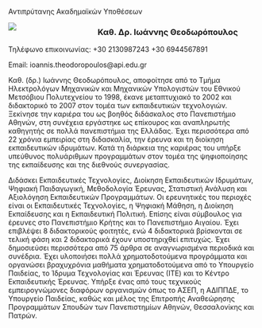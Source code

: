 Αντιπρύτανης Ακαδημαϊκών Υποθέσεων
<div style="width:160px; float:left; margin-right:20px;margin-bottom:6px;">
<img src="/img/administrative/principal.png"/>
</div>

<h3>Καθ. Δρ. Ιωάννης Θεοδωρόπουλος</h3>

<p>Τηλέφωνο επικοινωνίας: +30 2130987243
                      +30 6944567891
</p>

<p>Email: ioannis.theodoropoulos@api.edu.gr</p>

<p><b></b>Καθ. (δρ.) Ιωάννης Θεοδωρόπουλος, αποφοίτησε από το Τμήμα Ηλεκτρολόγων Μηχανικών και Μηχανικών Υπολογιστών του Εθνικού Μετσόβιου Πολυτεχνείου το 1998, έκανε μεταπτυχιακό το 2002 και διδακτορικό το 2007 στον τομέα των εκπαιδευτικών τεχνολογιών. Ξεκίνησε την καριέρα του ως βοηθός διδάσκαλος στο Πανεπιστήμιο Αθηνών, στη συνέχεια εργάστηκε ως επίκουρος και αναπληρωτής καθηγητής σε πολλά πανεπιστήμια της Ελλάδας. Έχει περισσότερα από 22 χρόνια εμπειρίας στη διδασκαλία, την έρευνα και τη διοίκηση εκπαιδευτικών ιδρυμάτων. Κατά τη διάρκεια της καριέρας του υπήρξε υπεύθυνος πολυάριθμων προγραμμάτων στον τομέα της ψηφιοποίησης της εκπαίδευσης και της διεθνούς συνεργασίας.

<p>Διδάσκει Εκπαιδευτικές Τεχνολογίες, Διοίκηση Εκπαιδευτικών Ιδρυμάτων, Ψηφιακή Παιδαγωγική, Μεθοδολογία Έρευνας, Στατιστική Ανάλυση και Αξιολόγηση Εκπαιδευτικών Προγραμμάτων. Οι ερευνητικές του περιοχές είναι οι Εκπαιδευτικές Τεχνολογίες, η Ψηφιακή Μάθηση, η Διοίκηση Εκπαίδευσης και η Εκπαιδευτική Πολιτική. Επίσης είναι σύμβουλος για έρευνες στο Πανεπιστήμιο Κρήτης και το Πανεπιστήμιο Αιγαίου. Έχει επιβλέψει 8 διδακτορικούς φοιτητές, ενώ 4 διδακτορικά βρίσκονται σε τελική φάση και 2 διδακτορικά έχουν υποστηριχθεί επιτυχώς. Έχει δημοσιεύσει περισσότερα από 75 άρθρα σε αναγνωρισμένα περιοδικά και συνέδρια. Έχει υλοποιήσει πολλά χρηματοδοτούμενα προγράμματα και οργανώσει βραχυχρόνια μαθήματα χρηματοδοτούμενα από το Υπουργείο Παιδείας, το Ίδρυμα Τεχνολογίας και Έρευνας (ΙΤΕ) και το Κέντρο Εκπαιδευτικής Έρευνας. Υπήρξε ένας από τους τεχνικούς εμπειρογνώμονες διαφόρων οργανισμών όπως το ΑΣΕΠ, η ΑΔΙΠΠΔΕ, το Υπουργείο Παιδείας, καθώς και μέλος της Επιτροπής Αναθεώρησης Προγραμμάτων Σπουδών των Πανεπιστημίων Αθηνών, Θεσσαλονίκης και Πατρών.</p>

<p></p></div></p>
